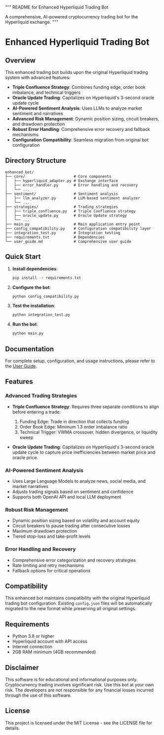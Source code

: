 """
README for Enhanced Hyperliquid Trading Bot

A comprehensive, AI-powered cryptocurrency trading bot for the Hyperliquid exchange.
"""

# Enhanced Hyperliquid Trading Bot

## Overview

This enhanced trading bot builds upon the original Hyperliquid trading system with advanced features:

- **Triple Confluence Strategy**: Combines funding edge, order book imbalance, and technical triggers
- **Oracle Update Trading**: Capitalizes on Hyperliquid's 3-second oracle update cycle
- **AI-Powered Sentiment Analysis**: Uses LLMs to analyze market sentiment and narratives
- **Advanced Risk Management**: Dynamic position sizing, circuit breakers, and drawdown protection
- **Robust Error Handling**: Comprehensive error recovery and fallback mechanisms
- **Configuration Compatibility**: Seamless migration from original bot configuration

## Directory Structure

```
enhanced_bot/
├── core/                      # Core components
│   ├── hyperliquid_adapter.py # Exchange interface
│   ├── error_handler.py       # Error handling and recovery
│   └── ...
├── sentiment/                 # Sentiment analysis
│   ├── llm_analyzer.py        # LLM-based sentiment analyzer
│   └── ...
├── strategies/                # Trading strategies
│   ├── triple_confluence.py   # Triple Confluence strategy
│   ├── oracle_update.py       # Oracle Update strategy
│   └── ...
├── main.py                    # Main application entry point
├── config_compatibility.py    # Configuration compatibility layer
├── integration_test.py        # Integration testing
├── requirements.txt           # Dependencies
└── user_guide.md              # Comprehensive user guide
```

## Quick Start

1. **Install dependencies**:
   ```bash
   pip install -r requirements.txt
   ```

2. **Configure the bot**:
   ```bash
   python config_compatibility.py
   ```

3. **Test the installation**:
   ```bash
   python integration_test.py
   ```

4. **Run the bot**:
   ```bash
   python main.py
   ```

## Documentation

For complete setup, configuration, and usage instructions, please refer to the [User Guide](user_guide.md).

## Features

### Advanced Trading Strategies

- **Triple Confluence Strategy**: Requires three separate conditions to align before entering a trade:
  1. Funding Edge: Trade in direction that collects funding
  2. Order Book Edge: Minimum 1.3 order imbalance ratio
  3. Technical Trigger: VWMA crossover, hidden divergence, or liquidity sweep

- **Oracle Update Trading**: Capitalizes on Hyperliquid's 3-second oracle update cycle to capture price inefficiencies between market price and oracle price.

### AI-Powered Sentiment Analysis

- Uses Large Language Models to analyze news, social media, and market narratives
- Adjusts trading signals based on sentiment and confidence
- Supports both OpenAI API and local LLM deployment

### Robust Risk Management

- Dynamic position sizing based on volatility and account equity
- Circuit breakers to pause trading after consecutive losses
- Maximum drawdown protection
- Tiered stop-loss and take-profit levels

### Error Handling and Recovery

- Comprehensive error categorization and recovery strategies
- Rate limiting and retry mechanisms
- Fallback options for critical operations

## Compatibility

This enhanced bot maintains compatibility with the original Hyperliquid trading bot configuration. Existing `config.json` files will be automatically migrated to the new format while preserving all original settings.

## Requirements

- Python 3.8 or higher
- Hyperliquid account with API access
- Internet connection
- 2GB RAM minimum (4GB recommended)

## Disclaimer

This software is for educational and informational purposes only. Cryptocurrency trading involves significant risk. Use this bot at your own risk. The developers are not responsible for any financial losses incurred through the use of this software.

## License

This project is licensed under the MIT License - see the LICENSE file for details.
